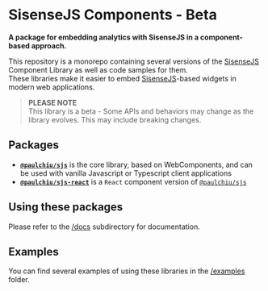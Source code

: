 # SisenseJS Components - Beta

**A package for embedding analytics with SisenseJS in a component-based approach.**

This repository is a monorepo containing several versions of the [SisenseJS] Component Library as well as code samples for them.  
These libraries make it easier to embed [SisenseJS]-based widgets in modern web applications.

> **PLEASE NOTE**  
> This library is a beta - Some APIs and behaviors may change as the library evolves. This may include breaking changes.

## Packages

 - **[`@paulchiu/sjs`]** is the core library, based on WebComponents, and can be used with vanilla Javascript or Typescript client applications
 - **[`@paulchiu/sjs-react`]** is a `React` component version of [`@paulchiu/sjs`]

## Using these packages

Please refer to the [/docs](/docs/) subdirectory for documentation.

## Examples

You can find several examples of using these libraries in the [/examples](/examples/) folder.


[SisenseJS]: https://sisense.dev/guides/embedding/sisense.js.html  "SisenseJS documentation"
[`@paulchiu/sjs`]: https://github.com/sisense/sisensejs-components/pkgs/npm/sjs
[`@paulchiu/sjs-react`]: https://github.com/sisense/sisensejs-components/pkgs/npm/sjs-react
